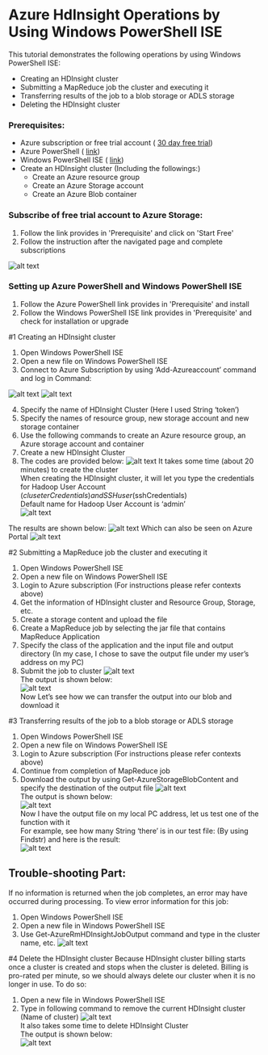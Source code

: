 # Azure HdInsight Operations by Using Windows PowerShell ISE

This tutorial demonstrates the following operations by using Windows PowerShell ISE:

- Creating an HDInsight cluster
- Submitting a MapReduce job the cluster and executing it
- Transferring results of the job to a blob storage or ADLS storage
- Deleting the HDInsight cluster


### Prerequisites:

- Azure subscription or free trial account ( [30 day free trial](https://azure.microsoft.com/en-us/pricing/free-trial/))
- Azure PowerShell ( [link](https://github.com/Azure/azure-powershell/releases/download/v3.6.0-February2017/azure-powershell.3.6.0.msi))
- Windows PowerShell ISE ( [link](https://www.microsoft.com/en-us/search/DownloadResults.aspx?q=%22windows%20management%20framework%22%20PowerShell&amp;sortby=Relevancy~Descending))
- Create an HDInsight cluster (Including the followings:)
  -	Create an Azure resource group
  -	Create an Azure Storage account
  -	Create an Azure Blob container


### Subscribe of free trial account to Azure Storage:

1. Follow the link provides in &#39;Prerequisite&#39; and click on &#39;Start Free&#39;
2. Follow the instruction after the navigated page and complete subscriptions

![alt text](https://raw.githubusercontent.com/BoyangW/AzureStorage-Tutorial/master/Prompt%20One/Pictures/1.png "1")

### Setting up Azure PowerShell and Windows PowerShell ISE

1. Follow the Azure PowerShell link provides in &#39;Prerequisite&#39; and install
2. Follow the Windows PowerShell ISE link provides in &#39;Prerequisite&#39; and check for installation or upgrade

#1 Creating an HDInsight cluster

1. Open Windows PowerShell ISE
2. Open a new file on Windows PowerShell ISE
3. Connect to Azure Subscription by using ‘Add-Azureaccount’ command and log in 
Command: 

![alt text](https://raw.githubusercontent.com/BoyangW/AzureStorage-Tutorial/master/Prompt%20Two/Pictures/1.png "1")
![alt text](https://raw.githubusercontent.com/BoyangW/AzureStorage-Tutorial/master/Prompt%20Two/Pictures/2.png "2")

4. Specify the name of HDInsight Cluster (Here I used String ‘token’)
5. Specify the names of resource group, new storage account and new storage container
6. Use the following commands to create an Azure resource group, an Azure storage account and container
7. Create a new HDInsight Cluster 
8. The codes are provided below:
![alt text](https://raw.githubusercontent.com/BoyangW/AzureStorage-Tutorial/master/Prompt%20Two/Pictures/3.png "3")
It takes some time (about 20 minutes) to create the cluster <br>
When creating the HDInsight cluster, it will let you type the credentials for Hadoop User Account ($cluseterCredentials) and SSH user ($sshCredentials) <br>
Default name for Hadoop User Account is ‘admin’ <br>
![alt text](https://raw.githubusercontent.com/BoyangW/AzureStorage-Tutorial/master/Prompt%20Two/Pictures/3.5.png "3.5")

The results are shown below:
![alt text](https://raw.githubusercontent.com/BoyangW/AzureStorage-Tutorial/master/Prompt%20Two/Pictures/4.png "4")
Which can also be seen on Azure Portal
![alt text](https://raw.githubusercontent.com/BoyangW/AzureStorage-Tutorial/master/Prompt%20Two/Pictures/7.png "7")

#2 Submitting a MapReduce job the cluster and executing it

1.  Open Windows PowerShell ISE 
2.	Open a new file on Windows PowerShell ISE
3.	Login to Azure subscription (For instructions please refer contexts above)
4.	Get the information of HDInsight cluster and Resource Group, Storage, etc.
5.	Create a storage content and upload the file 
6.	Create a MapReduce job by selecting the jar file that contains MapReduce Application
7.	Specify the class of the application and the input file and output directory (In my case, I chose to save the output file under my user’s address on my PC)
8.	Submit the job to cluster 
![alt text](https://raw.githubusercontent.com/BoyangW/AzureStorage-Tutorial/master/Prompt%20Two/Pictures/7.5.png "7.5") <br>
The output is shown below: <br>
![alt text](https://raw.githubusercontent.com/BoyangW/AzureStorage-Tutorial/master/Prompt%20Two/Pictures/11.png "11") <br>
Now Let’s see how we can transfer the output into our blob and download it 

#3 Transferring results of the job to a blob storage or ADLS storage
1.	Open Windows PowerShell ISE 
2.	Open a new file on Windows PowerShell ISE
3.	Login to Azure subscription (For instructions please refer contexts above)
4.	Continue from completion of MapReduce job
5.  Download the output by using Get-AzureStorageBlobContent and specify the destination of the output file
![alt text](https://raw.githubusercontent.com/BoyangW/AzureStorage-Tutorial/master/Prompt%20Two/Pictures/12.png "12") <br>
The output is shown below: <br>
![alt text](https://raw.githubusercontent.com/BoyangW/AzureStorage-Tutorial/master/Prompt%20Two/Pictures/13.png "13") <br>
Now I have the output file on my local PC address, let us test one of the function with it <br>
For example, see how many String ‘there’ is in our test file: (By using Findstr) and here is the result: <br>
![alt text](https://raw.githubusercontent.com/BoyangW/AzureStorage-Tutorial/master/Prompt%20Two/Pictures/14.png "14")

## Trouble-shooting Part:
If no information is returned when the job completes, an error may have occurred during processing. To view error information for this job: <br>
1.	Open Windows PowerShell ISE
2.	Open a new file in Windows PowerShell ISE
3.	Use Get-AzureRmHDInsightJobOutput command and type in the cluster name, etc.
![alt text](https://raw.githubusercontent.com/BoyangW/AzureStorage-Tutorial/master/Prompt%20Two/Pictures/15.png "15")

#4 Delete the HDInsight cluster
Because HDInsight cluster billing starts once a cluster is created and stops when the cluster is deleted. Billing is pro-rated per minute, so we should always delete our cluster when it is no longer in use. To do so: <br>
1.	Open a new file in Windows PowerShell ISE
2.	Type in following command to remove the current HDInsight cluster (Name of cluster)
![alt text](https://raw.githubusercontent.com/BoyangW/AzureStorage-Tutorial/master/Prompt%20Two/Pictures/16.png "16") <br>
It also takes some time to delete HDInsight Cluster <br>
The output is shown below: <br>
![alt text](https://raw.githubusercontent.com/BoyangW/AzureStorage-Tutorial/master/Prompt%20Two/Pictures/17.png "17")



